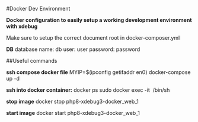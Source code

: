 #Docker Dev Environment

**Docker configuration to easily setup a working development environment with xdebug**

Make sure to setup the correct document root in docker-composer.yml

**DB**
database name: db
user: user
password: password



##Useful commands

**ssh compose docker file**
MYIP=$(ipconfig getifaddr en0) docker-compose up -d

**ssh into docker container:**
docker ps
sudo docker exec -it <image name> /bin/sh

**stop image**
docker stop php8-xdebug3-docker_web_1

**start image**
docker start php8-xdebug3-docker_web_1